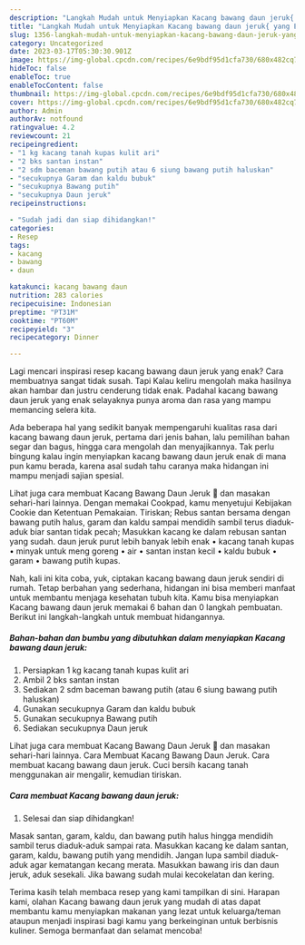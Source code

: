 ```yaml
---
description: "Langkah Mudah untuk Menyiapkan Kacang bawang daun jeruk{ yang Enak,  Menu Buat lebaran"
title: "Langkah Mudah untuk Menyiapkan Kacang bawang daun jeruk{ yang Enak,  Menu Buat lebaran"
slug: 1356-langkah-mudah-untuk-menyiapkan-kacang-bawang-daun-jeruk-yang-enak-menu-buat-lebaran
category: Uncategorized
date: 2023-03-17T05:30:30.901Z
image: https://img-global.cpcdn.com/recipes/6e9bdf95d1cfa730/680x482cq70/kacang-bawang-daun-jeruk-foto-resep-utama.jpg
hideToc: false
enableToc: true
enableTocContent: false
thumbnail: https://img-global.cpcdn.com/recipes/6e9bdf95d1cfa730/680x482cq70/kacang-bawang-daun-jeruk-foto-resep-utama.jpg
cover: https://img-global.cpcdn.com/recipes/6e9bdf95d1cfa730/680x482cq70/kacang-bawang-daun-jeruk-foto-resep-utama.jpg
author: Admin
authorAv: notfound
ratingvalue: 4.2
reviewcount: 21
recipeingredient:
- "1 kg kacang tanah kupas kulit ari"
- "2 bks santan instan"
- "2 sdm baceman bawang putih atau 6 siung bawang putih haluskan"
- "secukupnya Garam dan kaldu bubuk"
- "secukupnya Bawang putih"
- "secukupnya Daun jeruk"
recipeinstructions:

- "Sudah jadi dan siap dihidangkan!"
categories:
- Resep
tags:
- kacang
- bawang
- daun

katakunci: kacang bawang daun 
nutrition: 283 calories
recipecuisine: Indonesian
preptime: "PT31M"
cooktime: "PT60M"
recipeyield: "3"
recipecategory: Dinner

---
```



Lagi mencari inspirasi resep kacang bawang daun jeruk yang enak? Cara membuatnya sangat tidak susah. Tapi Kalau keliru mengolah maka hasilnya akan hambar dan justru cenderung tidak enak. Padahal kacang bawang daun jeruk yang enak selayaknya punya aroma dan rasa yang mampu memancing selera kita.


Ada beberapa hal yang sedikit banyak mempengaruhi kualitas rasa dari kacang bawang daun jeruk, pertama dari jenis bahan, lalu pemilihan bahan segar dan bagus, hingga cara mengolah dan menyajikannya. Tak perlu bingung kalau ingin menyiapkan kacang bawang daun jeruk enak di mana pun kamu berada, karena asal sudah tahu caranya maka hidangan ini mampu menjadi sajian spesial.

Lihat juga cara membuat Kacang Bawang Daun Jeruk 🍊 dan masakan sehari-hari lainnya. Dengan memakai Cookpad, kamu menyetujui Kebijakan Cookie dan Ketentuan Pemakaian. Tiriskan; Rebus santan bersama dengan bawang putih halus, garam dan kaldu sampai mendidih sambil terus diaduk-aduk biar santan tidak pecah; Masukkan kacang ke dalam rebusan santan yang sudah. daun jeruk purut lebih banyak lebih enak • kacang tanah kupas • minyak untuk meng goreng • air • santan instan kecil • kaldu bubuk • garam • bawang putih kupas.


Nah, kali ini kita coba, yuk, ciptakan kacang bawang daun jeruk sendiri di rumah. Tetap berbahan yang sederhana, hidangan ini bisa memberi manfaat untuk membantu menjaga kesehatan tubuh kita. Kamu bisa menyiapkan Kacang bawang daun jeruk memakai 6 bahan dan 0 langkah pembuatan. Berikut ini langkah-langkah untuk membuat hidangannya.

<!--inarticleads1-->

##### Bahan-bahan dan bumbu yang dibutuhkan dalam menyiapkan Kacang bawang daun jeruk:

1. Persiapkan 1 kg kacang tanah kupas kulit ari
1. Ambil 2 bks santan instan
1. Sediakan 2 sdm baceman bawang putih (atau 6 siung bawang putih haluskan)
1. Gunakan secukupnya Garam dan kaldu bubuk
1. Gunakan secukupnya Bawang putih
1. Sediakan secukupnya Daun jeruk


Lihat juga cara membuat Kacang Bawang Daun Jeruk 🍊 dan masakan sehari-hari lainnya. Cara Membuat Kacang Bawang Daun Jeruk. Cara membuat kacang bawang daun jeruk. Cuci bersih kacang tanah menggunakan air mengalir, kemudian tiriskan. 

<!--inarticleads2-->

##### Cara membuat Kacang bawang daun jeruk:


1. Selesai dan siap dihidangkan!

Masak santan, garam, kaldu, dan bawang putih halus hingga mendidih sambil terus diaduk-aduk sampai rata. Masukkan kacang ke dalam santan, garam, kaldu, bawang putih yang mendidih. Jangan lupa sambil diaduk-aduk agar kematangan kecang merata. Masukkan bawang iris dan daun jeruk, aduk sesekali. Jika bawang sudah mulai kecokelatan dan kering. 

Terima kasih telah membaca resep yang kami tampilkan di sini. Harapan kami, olahan Kacang bawang daun jeruk yang mudah di atas dapat membantu kamu menyiapkan makanan yang lezat untuk keluarga/teman ataupun menjadi inspirasi bagi kamu yang berkeinginan untuk berbisnis kuliner. Semoga bermanfaat dan selamat mencoba!
